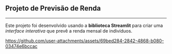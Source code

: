 ## Projeto de Previsão de Renda

---

Este projeto foi desenvolvido usando a **biblioteca Streamlit** para criar uma *interface interativa* que prevê a renda mensal de indivíduos.



https://github.com/user-attachments/assets/69bed284-2842-4868-b080-03474e6bccac

